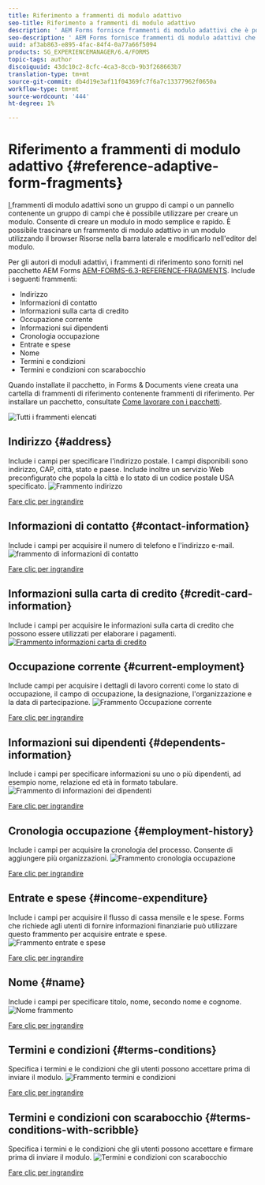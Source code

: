 ```yaml
---
title: Riferimento a frammenti di modulo adattivo
seo-title: Riferimento a frammenti di modulo adattivo
description: ' AEM Forms fornisce frammenti di modulo adattivi che è possibile utilizzare come risorse per creare rapidamente un modulo. '
seo-description: ' AEM Forms fornisce frammenti di modulo adattivi che è possibile utilizzare come risorse per creare rapidamente un modulo. '
uuid: af3ab863-e895-4fac-84f4-0a77a66f5094
products: SG_EXPERIENCEMANAGER/6.4/FORMS
topic-tags: author
discoiquuid: 43dc10c2-8cfc-4ca3-8ccb-9b3f268663b7
translation-type: tm+mt
source-git-commit: db4d19e3af11f04369fc7f6a7c13377962f0650a
workflow-type: tm+mt
source-wordcount: '444'
ht-degree: 1%

---
```



# Riferimento a frammenti di modulo adattivo {#reference-adaptive-form-fragments}

[I ](/help/forms/using/adaptive-form-fragments.md) frammenti di modulo adattivi sono un gruppo di campi o un pannello contenente un gruppo di campi che è possibile utilizzare per creare un modulo. Consente di creare un modulo in modo semplice e rapido. È possibile trascinare un frammento di modulo adattivo in un modulo utilizzando il browser Risorse nella barra laterale e modificarlo nell&#39;editor del modulo.

Per gli autori di moduli adattivi, i frammenti di riferimento sono forniti nel  pacchetto AEM Forms [AEM-FORMS-6.3-REFERENCE-FRAGMENTS](https://www.adobeaemcloud.com/content/marketplace/marketplaceProxy.html?packagePath=/content/companies/public/adobe/packages/cq630/fd/AEM-FORMS-6.3-REFERENCE-FRAGMENTS). Include i seguenti frammenti:

* Indirizzo
* Informazioni di contatto
* Informazioni sulla carta di credito
* Occupazione corrente
* Informazioni sui dipendenti
* Cronologia occupazione
* Entrate e spese
* Nome
* Termini e condizioni
* Termini e condizioni con scarabocchio

Quando installate il pacchetto, in Forms &amp; Documents viene creata una cartella di frammenti di riferimento contenente frammenti di riferimento. Per installare un pacchetto, consultate [Come lavorare con i pacchetti](/help/sites-administering/package-manager.md).

![Tutti i frammenti elencati](assets/ootb-frags.png)

## Indirizzo {#address}

Include i campi per specificare l&#39;indirizzo postale. I campi disponibili sono indirizzo, CAP, città, stato e paese. Include inoltre un servizio Web preconfigurato che popola la città e lo stato di un codice postale USA specificato.
![Frammento indirizzo](assets/address.png)

[Fare clic per ingrandire](assets/address.png)

## Informazioni di contatto {#contact-information}

Include i campi per acquisire il numero di telefono e l&#39;indirizzo e-mail.
![frammento di informazioni di contatto](assets/contact-info.png)

[Fare clic per ingrandire](assets/contact-info-1.png)

## Informazioni sulla carta di credito {#credit-card-information}

Include i campi per acquisire le informazioni sulla carta di credito che possono essere utilizzati per elaborare i pagamenti.
[ ![Frammento informazioni carta di credito](assets/cc-info.png)](assets/cc-info-1.png)

## Occupazione corrente {#current-employment}

Include campi per acquisire i dettagli di lavoro correnti come lo stato di occupazione, il campo di occupazione, la designazione, l&#39;organizzazione e la data di partecipazione.
![Frammento Occupazione corrente](assets/current-emp.png)

[Fare clic per ingrandire](assets/current-emp-1.png)

## Informazioni sui dipendenti {#dependents-information}

Include i campi per specificare informazioni su uno o più dipendenti, ad esempio nome, relazione ed età in formato tabulare.
![Frammento di informazioni dei dipendenti](assets/dependents-info.png)

[Fare clic per ingrandire](assets/dependents-info-1.png)

## Cronologia occupazione {#employment-history}

Include i campi per acquisire la cronologia del processo. Consente di aggiungere più organizzazioni.
![Frammento cronologia occupazione](assets/emp-history.png)

[Fare clic per ingrandire](assets/emp-history-1.png)

## Entrate e spese {#income-expenditure}

Include i campi per acquisire il flusso di cassa mensile e le spese. Forms che richiede agli utenti di fornire informazioni finanziarie può utilizzare questo frammento per acquisire entrate e spese.
![Frammento entrate e spese](assets/income.png)

[Fare clic per ingrandire](assets/income-1.png)

## Nome {#name}

Include i campi per specificare titolo, nome, secondo nome e cognome.
![Nome frammento](assets/name.png)

[Fare clic per ingrandire](assets/name-1.png)

## Termini e condizioni {#terms-conditions}

Specifica i termini e le condizioni che gli utenti possono accettare prima di inviare il modulo.
![Frammento termini e condizioni](assets/tnc.png)

[Fare clic per ingrandire](assets/tnc-1.png)

## Termini e condizioni con scarabocchio {#terms-conditions-with-scribble}

Specifica i termini e le condizioni che gli utenti possono accettare e firmare prima di inviare il modulo.
![Termini e condizioni con scarabocchio](assets/tnc-scribble.png)

[Fare clic per ingrandire](assets/tnc-scribble-1.png)